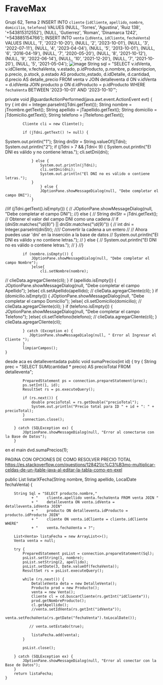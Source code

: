 # FraveMax
Grupi 62, Tema 2
INSERT INTO `cliente` (`idCliente`, `apellido`, `nombre`, `domicilio`, `telefono`) VALUES (NULL, 'Torres', 'Agustina', 'Ruiz 138', '+543815312552'), (NULL, 'Gutierrez', 'Roman', 'Dinamarca 1242', '+543885154766');
INSERT INTO `venta` (`idVenta`, `idCliente`, `fechaVenta`) VALUES (NULL, '1', '2022-10-20'), (NULL, '2', '2023-10-01'), (NULL, '3', '2022-07-11'), (NULL, '4', '2023-04-04'), (NULL, '5', '2013-10-01'), (NULL, '6', '2016-04-19'), (NULL, '7', '2020-05-20'), (NULL, '8', '2021-10-12'), (NULL, '9', '2022-06-14'), (NULL, '10', '2021-12-20'), (NULL, '7', '2021-10-20'), (NULL, '5', '2021-05-04');
![image](https://github.com/GabrielLisandro/FraveMax/assets/141675470/914c1c0c-0f8b-475c-b247-083c88f20442)
String sql = "SELECT v.idVenta, v.idCliente, v.fechaVenta, v.estado, p.idProducto, p.nombre, p.descripcion, p.precio, p.stock, p.estado AS producto_estado, d.idDetalle, d.cantidad, d.precio AS detalle_precio FROM venta v JOIN detalleventa d ON v.idVenta = d.idVenta JOIN producto p ON d.idProducto = p.idProducto WHERE `fechaVenta` BETWEEN '2023-10-01' AND '2023-10-10'";

private void jBguardarActionPerformed(java.awt.event.ActionEvent evt) {                                          
        try {
            int dni = Integer.parseInt(jTdni.getText());
            String nombre = jTnombre.getText();
            String apellido = jTapellido.getText();
            String domicilio = jTdomicilio.getText();
            String telefono = jTtelefono.getText();

            Cliente cli = new Cliente();
            
            if (jTdni.getText() != null) {
System.out.println("1");
                String dniStr = String.valueOf(jTdni);
System.out.println("2");
                if (jTdni > 7 && jTdni< 9) {
                    System.out.println("El DNI es válido y no contiene letras.");
                    cli.setDni(dni);
                   
                } else {
                    System.out.println(jTdni);
                    cli.setDni(dni);
                    System.out.println("El DNI no es válido o contiene letras.");
                }
                    } else {
                    JOptionPane.showMessageDialog(null, "Debe completar el campo DNI");
                }

//if (jTdni.getText().isEmpty()) {
//    JOptionPane.showMessageDialog(null, "Debe completar el campo DNI");
//} else {
//    String dniStr = jTdni.getText(); // Obtener el valor del campo DNI como una cadena
//    if (dniStr.matches("\\d{8}") || dniStr.matches("\\d{9}")) {
//        int dni = Integer.parseInt(dniStr); 
//// Convertir la cadena a un entero
//        // Ahora puedes usar 'dni' en la inserción a la base de datos
//        System.out.println("El DNI es válido y no contiene letras.");
//    } else {
//        System.out.println("El DNI no es válido o contiene letras.");
//    }
//}

            if (nombre.isEmpty()) {
                JOptionPane.showMessageDialog(null, "Debe completar el campo Nombre");
                }else{
                    cli.setNombre(nombre);
//                    clieData.agregarCliente(cli);
            }
            if (apellido.isEmpty()) {
                JOptionPane.showMessageDialog(null, "Debe completar el campo Apellido");
                }else{
                    cli.setApellido(apellido);
//                    clieData.agregarCliente(cli);
            }
            if (domicilio.isEmpty()) {
                JOptionPane.showMessageDialog(null, "Debe completar el campo Domicilio");
                }else{
                    cli.setDomicilio(domicilio);
//                    clieData.agregarCliente(cli);
            }
            if (telefono.isEmpty()) {
                JOptionPane.showMessageDialog(null, "Debe completar el campo Telefono");
                }else{
                    cli.setTelefono(telefono);
//                    clieData.agregarCliente(cli);
            }
            clieData.agregarCliente(cli);
            
            } catch (Exception e) {
               JOptionPane.showMessageDialog(null, " Error al Ingresar el Cliente ");
            }
            limpiarCampos();
    }                                
desde aca es detalleventadata
 public void sumaPrecios(int id) {
        try {
            String prec = "SELECT SUM(cantidad * precio) AS precioTotal FROM detalleventa";

            PreparedStatement ps = connection.prepareStatement(prec);
            ps.setInt(1, id);
            ResultSet rs = ps.executeQuery();

            if (rs.next()) {
                double precioTotal = rs.getDouble("precioTotal");
                System.out.println("Precio total para ID " + id + ": " + precioTotal);
            }
            connection.close();

        } catch (SQLException ex) {
            JOptionPane.showMessageDialog(null, "Error al conectarse con la Base de Datos");
        }
en el main dvd.sumaPrecios(1);

PAGINA CON OPCIONES DE COMO RESOLVER PRECIO TOTAL
https://es.stackoverflow.com/questions/128421/c%C3%B3mo-multiplicar-celdas-de-un-jtable-java-al-editar-la-tabla-como-en-exel


 public List<Venta> listarXFecha(String nombre, String apellido, LocalDate fechaVenta) {

        String Sql = "SELECT producto.nombre,"
                + "    cliente.apellido venta.fechaVenta FROM venta JOIN "
                + "    detalleventa ON venta.idVenta = detalleventa.idVenta JOIN"
                + "    producto ON detalleventa.idProducto = producto.idProducto JOIN"
                + "    cliente ON venta.idCliente = cliente.idCliente WHERE"
                + "    venta.fechaVenta = ?";

        List<Venta> listaFecha = new ArrayList<>();
        Venta venta = null;

        try {
            PreparedStatement psList = connection.prepareStatement(Sql);
            psList.setString(1, nombre);
            psList.setString(2, apellido);
            psList.setDate(3, Date.valueOf(fechaVenta));
            ResultSet rs = psList.executeQuery();

            while (rs.next()) {
                DetalleVenta deta = new DetalleVenta();
                Producto prod = new Producto();
                venta = new Venta();
                Cliente cl = cd.buscarCliente(rs.getInt("idCliente"));
                prod.getNombreProducto();
                cl.getApellido();
                //venta.setIdVenta(rs.getInt("idVenta"));
                venta.setFechaVenta(rs.getDate("fechaVenta").toLocalDate());
                
               // venta.setEstado(true);

                listaFecha.add(venta);
            }

            psList.close();

        } catch (SQLException ex) {
            JOptionPane.showMessageDialog(null, "Error al conectar con la Base de Datos");
        }
        return listaFecha;
    }
